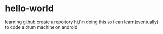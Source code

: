 # hello-world
learning github create a repoitory
hi,i'm doing this so i can learn(eventually) to code a drum machine
on android



